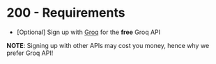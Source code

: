 # 200 - Requirements

- [Optional] Sign up with [Groq](https://console.groq.com) for the **free** Groq API

**NOTE**: Signing up with other APIs may cost you money, hence why we prefer Groq API!
